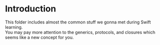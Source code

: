 # Introduction
This folder includes almost the common stuff we gonna met during Swift learning.  
You may pay more attention to the generics, protocols, and closures which seems like a new concept for you.
